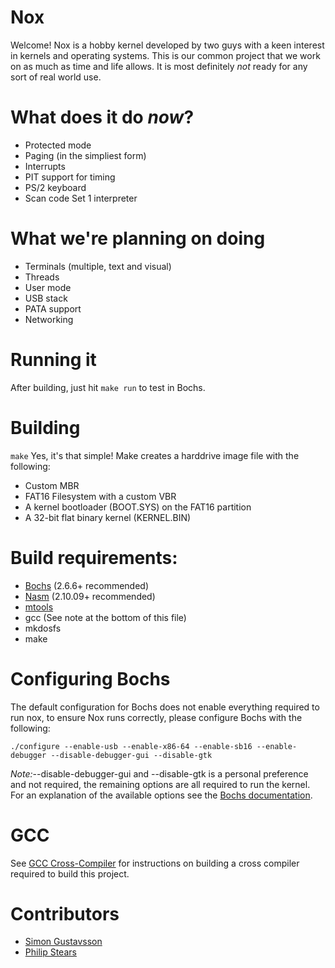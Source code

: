 # Nox

Welcome! Nox is a hobby kernel developed by two guys with a keen interest in kernels and operating systems.
This is our common project that we work on as much as time and life allows. It is most definitely *not* ready
for any sort of real world use.

# What does it do *now*?
* Protected mode
* Paging (in the simpliest form)
* Interrupts
* PIT support for timing
* PS/2 keyboard
* Scan code Set 1 interpreter

# What we're planning on doing
* Terminals (multiple, text and visual)
* Threads
* User mode
* USB stack
* PATA support
* Networking

# Running it
After building, just hit `make run` to test in Bochs.

# Building
`make`
Yes, it's that simple! Make creates a harddrive image file with the following:
* Custom MBR
* FAT16 Filesystem with a custom VBR
* A kernel bootloader (BOOT.SYS) on the FAT16 partition
* A 32-bit flat binary kernel (KERNEL.BIN)

# Build requirements:

* [Bochs](http://bochs.sourceforge.net/) (2.6.6+ recommended)
* [Nasm](http://www.nasm.us/) (2.10.09+ recommended)
* [mtools](http://www.gnu.org/software/mtools/)
* gcc (See note at the bottom of this file)
* mkdosfs
* make

# Configuring Bochs
The default configuration for Bochs does not enable everything required
to run nox, to ensure Nox runs correctly, please configure Bochs with the following:

`./configure --enable-usb --enable-x86-64 --enable-sb16 --enable-debugger --disable-debugger-gui --disable-gtk`

*Note:*--disable-debugger-gui and --disable-gtk is a personal preference and not required,
the remaining options are all required to run the kernel. For an explanation of the available
options see the [Bochs documentation](http://bochs.sourceforge.net/doc/docbook/user/compiling.html#CONFIG-OPTS).

# GCC
See [GCC Cross-Compiler](http://wiki.osdev.org/GCC_Cross-Compiler) for instructions on building
a cross compiler required to build this project.

# Contributors
* [Simon Gustavsson](http://www.github.com/simongustavsson/)
* [Philip Stears](http://www.github.com/philipstears/)

